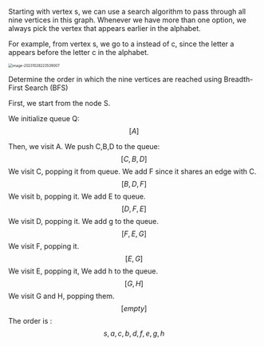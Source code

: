 Starting with vertex s, we can use a search algorithm to pass through all nine vertices in this graph.  Whenever we have more than one option, we always pick the vertex that appears earlier in the alphabet.

For example, from vertex s, we go to a instead of c, since the letter a appears before the letter c in the alphabet.

<img src="C:\Users\harry\AppData\Roaming\Typora\typora-user-images\image-20231028223539007.png" alt="image-20231028223539007" style="zoom:50%;" />

Determine the order in which the nine vertices are reached using Breadth-First Search (BFS)

First, we start from the node S. 

We initialize queue Q:
$$
[A]
$$


Then, we visit A. We push C,B,D to the queue:
$$
[C,B,D]
$$
We visit C, popping it from queue. We add F since it shares an edge with C.
$$
[B,D,F]
$$
We visit b, popping it. We add E to queue.
$$
[D,F,E]
$$
We visit D, popping it. We add g to the queue.
$$
[F,E,G]
$$
We visit F, popping it.
$$
[E,G]
$$
We visit E, popping it, We add h to the queue.
$$
[G,H]
$$
We visit G and H, popping them.
$$
[empty]
$$
The order is :
$$
s,a,c,b,d,f,e,g,h
$$
